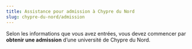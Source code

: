```yaml
---
title: Assistance pour admission à Chypre du Nord
slug: chypre-du-nord/admission
---
```

Selon les informations que vous avez entrées, vous devez commencer par **obtenir une admission** d’une université de Chypre du Nord.
